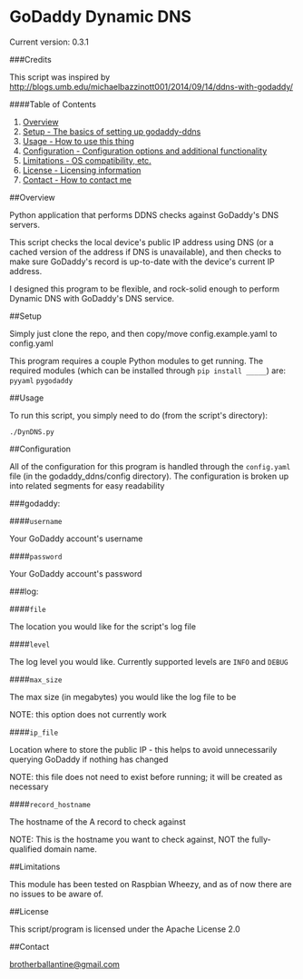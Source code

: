 # GoDaddy Dynamic DNS

Current version: 0.3.1

###Credits

This script was inspired by http://blogs.umb.edu/michaelbazzinott001/2014/09/14/ddns-with-godaddy/

####Table of Contents

1. [Overview](#overview)
2. [Setup - The basics of setting up godaddy-ddns](#setup)
3. [Usage - How to use this thing](#usage)
4. [Configuration - Configuration options and additional functionality](#configuration)
5. [Limitations - OS compatibility, etc.](#limitations)
6. [License - Licensing information](#license)
7. [Contact - How to contact me](#contact)

##Overview

Python application that performs DDNS checks against GoDaddy's DNS servers.

This script checks the local device's public IP address using DNS (or a cached version of the address if DNS is unavailable), and
then checks to make sure GoDaddy's record is up-to-date with the device's current IP address.

I designed this program to be flexible, and rock-solid enough to perform Dynamic DNS with GoDaddy's DNS service.

##Setup

Simply just clone the repo, and then copy/move config.example.yaml to config.yaml

This program requires a couple Python modules to get running. The required modules (which can be installed through `pip install _____`) are:
`pyyaml`
`pygodaddy`

##Usage

To run this script, you simply need to do (from the script's directory):

`./DynDNS.py`

##Configuration

All of the configuration for this program is handled through the `config.yaml` file (in the godaddy_ddns/config directory). The configuration is broken
up into related segments for easy readability

###godaddy:

####`username`

Your GoDaddy account's username

####`password`

Your GoDaddy account's password

###log:

####`file`

The location you would like for the script's log file

####`level`

The log level you would like. Currently supported levels are `INFO` and `DEBUG`

####`max_size`

The max size (in megabytes) you would like the log file to be

NOTE: this option does not currently work

####`ip_file`

Location where to store the public IP - this helps to avoid unnecessarily querying GoDaddy if nothing has changed

NOTE: this file does not need to exist before running; it will be created as necessary

####`record_hostname`

The hostname of the A record to check against

NOTE: This is the hostname you want to check against, NOT the fully-qualified domain name.

##Limitations

This module has been tested on Raspbian Wheezy, and as of now there are no issues to be aware of.

##License

This script/program is licensed under the Apache License 2.0

##Contact

brotherballantine@gmail.com
